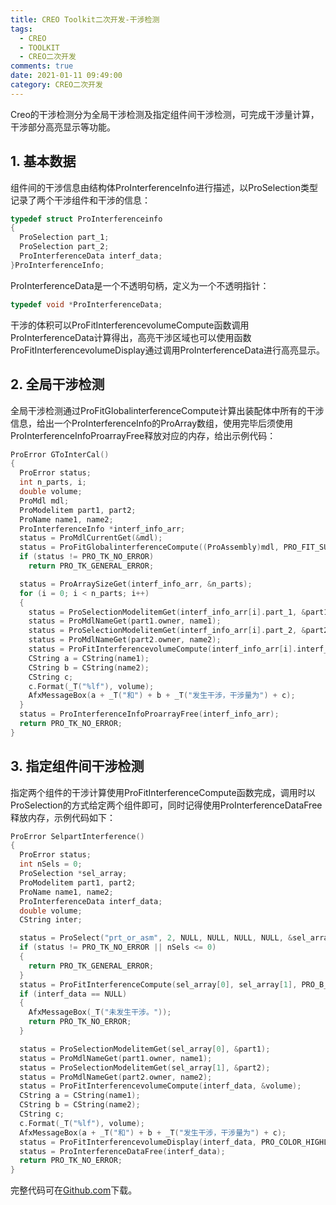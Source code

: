 ```yaml
---
title: CREO Toolkit二次开发-干涉检测
tags:
  - CREO
  - TOOLKIT
  - CREO二次开发
comments: true
date: 2021-01-11 09:49:00
category: CREO二次开发
---
```



Creo的干涉检测分为全局干涉检测及指定组件间干涉检测，可完成干涉量计算，干涉部分高亮显示等功能。

## 1. 基本数据

组件间的干涉信息由结构体ProInterferenceInfo进行描述，以ProSelection类型记录了两个干涉组件和干涉的信息：

```cpp
typedef struct ProInterferenceinfo
{
  ProSelection part_1;
  ProSelection part_2;
  ProInterferenceData interf_data;
}ProInterferenceInfo;
```

ProInterferenceData是一个不透明句柄，定义为一个不透明指针：

```cpp
typedef void *ProInterferenceData;  
```

干涉的体积可以ProFitInterferencevolumeCompute函数调用ProInterferenceData计算得出，高亮干涉区域也可以使用函数ProFitInterferencevolumeDisplay通过调用ProInterferenceData进行高亮显示。

## 2. 全局干涉检测

全局干涉检测通过ProFitGlobalinterferenceCompute计算出装配体中所有的干涉信息，给出一个ProInterferenceInfo的ProArray数组，使用完毕后须使用ProInterferenceInfoProarrayFree释放对应的内存，给出示例代码：

```cpp
ProError GToInterCal()
{
  ProError status;
  int n_parts, i;
  double volume;
  ProMdl mdl;
  ProModelitem part1, part2;
  ProName name1, name2;
  ProInterferenceInfo *interf_info_arr;
  status = ProMdlCurrentGet(&mdl);
  status = ProFitGlobalinterferenceCompute((ProAssembly)mdl, PRO_FIT_SUB_ASSEMBLY, PRO_B_FALSE, PRO_B_FALSE, PRO_B_FALSE, &interf_info_arr);
  if (status != PRO_TK_NO_ERROR)
    return PRO_TK_GENERAL_ERROR;

  status = ProArraySizeGet(interf_info_arr, &n_parts);
  for (i = 0; i < n_parts; i++)
  {
    status = ProSelectionModelitemGet(interf_info_arr[i].part_1, &part1);
    status = ProMdlNameGet(part1.owner, name1);
    status = ProSelectionModelitemGet(interf_info_arr[i].part_2, &part2);
    status = ProMdlNameGet(part2.owner, name2);
    status = ProFitInterferencevolumeCompute(interf_info_arr[i].interf_data, &volume);
    CString a = CString(name1);
    CString b = CString(name2);
    CString c;
    c.Format(_T("%lf"), volume);
    AfxMessageBox(a + _T("和") + b + _T("发生干涉，干涉量为") + c);
  }
  status = ProInterferenceInfoProarrayFree(interf_info_arr);
  return PRO_TK_NO_ERROR;
}
```

## 3. 指定组件间干涉检测

指定两个组件的干涉计算使用ProFitInterferenceCompute函数完成，调用时以ProSelection的方式给定两个组件即可，同时记得使用ProInterferenceDataFree释放内存，示例代码如下：

```cpp
ProError SelpartInterference()
{
  ProError status;
  int nSels = 0;
  ProSelection *sel_array;
  ProModelitem part1, part2;
  ProName name1, name2;
  ProInterferenceData interf_data;
  double volume;
  CString inter;

  status = ProSelect("prt_or_asm", 2, NULL, NULL, NULL, NULL, &sel_array, &nSels);
  if (status != PRO_TK_NO_ERROR || nSels <= 0)
  {
    return PRO_TK_GENERAL_ERROR;
  }
  status = ProFitInterferenceCompute(sel_array[0], sel_array[1], PRO_B_FALSE, PRO_B_FALSE, &interf_data);
  if (interf_data == NULL)
  {
    AfxMessageBox(_T("未发生干涉。"));
    return PRO_TK_NO_ERROR;
  }

  status = ProSelectionModelitemGet(sel_array[0], &part1);
  status = ProMdlNameGet(part1.owner, name1);
  status = ProSelectionModelitemGet(sel_array[1], &part2);
  status = ProMdlNameGet(part2.owner, name2);
  status = ProFitInterferencevolumeCompute(interf_data, &volume);
  CString a = CString(name1);
  CString b = CString(name2);
  CString c;
  c.Format(_T("%lf"), volume);
  AfxMessageBox(a + _T("和") + b + _T("发生干涉，干涉量为") + c);
  status = ProFitInterferencevolumeDisplay(interf_data, PRO_COLOR_HIGHLITE);
  status = ProInterferenceDataFree(interf_data);
  return PRO_TK_NO_ERROR;
}
```

完整代码可在<a href="https://github.com/slacker-HD/creo_toolkit" target="_blank">Github.com</a>下载。
